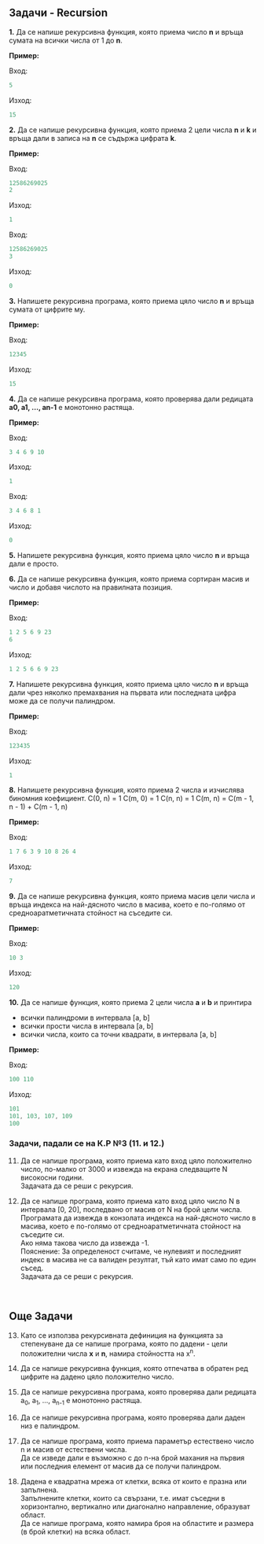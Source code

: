 
## Задачи - Recursion
**1.** Да се напише рекурсивна функция, която приема число **n** и връща сумата на всички числа от 1 до **n**.

**Пример:**

Вход:
```c++
5
```
Изход:
```c++
15
```

**2.** Да се напише рекурсивна функция, която приема 2 цели числа **n** и **k** и връща дали в записа на **n** се съдържа цифрата **k**.

**Пример:**

Вход:
```c++
12586269025
2
```
Изход:
```c++
1
```
Вход:
```c++
12586269025
3
```
Изход:
```c++
0
```

**3.** Напишете рекурсивна програма, която приема цяло число **n** и връща сумата от цифрите му.

**Пример:**

Вход:
```c++
12345 
```
Изход:
```c++
15 
```

**4.** Да се напише рекурсивна програма, която проверява дали редицата **а0, а1, …, аn-1**  е монотонно растяща.

**Пример:**

Вход:
```c++
3 4 6 9 10
```
Изход:
```c++
1
```

Вход:
```c++
3 4 6 8 1
```
Изход:
```c++
0
```

**5.** Напишете рекурсивна функция, която приема цяло число **n** и връща дали е просто.

**6.**  Да се напише рекурсивна функция, която приема  сортиран масив и число и добавя числото на правилната позиция.

**Пример:**

Вход:
```c++
1 2 5 6 9 23
6
```

Изход:
```c++
1 2 5 6 6 9 23
```

**7.** Напишете рекурсивна функция, която приема цяло число **n** и връща дали чрез няколко премахвания на първата или последната цифра може да се получи палиндром.

**Пример:**

Вход:
```c++
123435 
```
Изход:
```c++
1
```

**8.** Напишете рекурсивна функция, която приема 2 числа и изчислява биномния коефициент.
C(0, n) = 1
C(m, 0) = 1
C(n, n) = 1
C(m, n) = C(m - 1, n - 1) + C(m - 1, n)

**Пример:**

Вход:
```c++
1 7 6 3 9 10 8 26 4
```
Изход:
```c++
7
```

**9.** Да се напише рекурсивна функция, която приема масив цели числа и връща индекса на най-дясното число в масива, което е по-голямо от средноаратметичната стойност на съседите си.

**Пример:**

Вход:
```c++
10 3
```
Изход:
```c++
120
```

**10.** Да се напише функция, която приема 2 цели числа **a** и **b** и принтира
- всички палиндроми в интервала [a, b]
- всички прости числа в интервала [a, b]
- всички числа, които са точни квадрати, в интервала [a, b]

**Пример:**

Вход:
```c++
100 110
```
Изход:
```c++
101
101, 103, 107, 109
100
```

### Задачи, падали се на К.Р №3 (11. и 12.)

11.  Да се напише програма, която приема като вход цяло положително число, по-малко от 3000 и извежда на екрана следващите N високосни години. <br />
    Задачата да се реши с рекурсия. <br />

12. Да се напише програма, която приема като вход цяло число N в интервала [0, 20], последвано от масив от N на брой цели числа. <br />
    Програмата да извежда в конзолата индекса на най-дясното число в масива, което е по-голямо от средноаратметичната стойност на съседите си. <br />
    Ако няма такова число да извежда -1. <br />
    Пояснение: За определеност считаме, че нулевият и последният индекс в масива не са валиден резултат, тъй като имат само по един съсед. <br />
    Задачата да се реши с рекурсия. <br />

﻿
## Още Задачи 

13.  Като се използва рекурсивната дефиниция на функцията за степенуване да се напише програма, която по дадени - цели положителни числа **x** и **n**, намира стойността на x<sup>n</sup>.

14.  Да се напише рекурсивна функция, която отпечатва в обратен ред цифрите на дадено цяло положително число.

15.  Да се напише рекурсивна програма, която проверява дали редицата а<sub>0</sub>, а<sub>1</sub>, …, а<sub>n-1</sub> е монотонно растяща.

16.  Да се напише рекурсивна програма, която проверява дали даден низ е палиндром.

17.  Да се напише програма, която приема параметър естествено число n и масив от естествени числа. <br />
    Да се изведе дали е възможно с до n-на брой махания на първия или последния елемент от масив да се получи палиндром. <br />

18.  Дадена е квадратна мрежа от клетки, всяка от които е празна или запълнена. <br />
    Запълнените клетки, които са свързани, т.е. имат съседни в хоризонтално, вертикално или диагонално направление, образуват област.<br /> 
    Да се напише програма, която намира броя на областите и размера (в брой клетки) на всяка област. <br /> 

